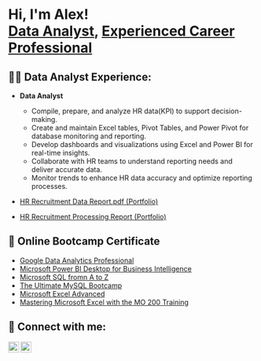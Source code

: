 <h1>Hi, I'm Alex! <br/><a href="https://github.com/alex-dataanalyst">Data Analyst</a>, <a href="https://www.linkedin.com/in/alexander-astucia-650791217/">Experienced Career Professional</a>

<h2>👨‍💻 Data Analyst Experience:</h2>

- <b>Data Analyst</b>
  - Compile, prepare, and analyze HR data(KPI) to support decision-making.
  - Create and maintain Excel tables, Pivot Tables, and Power Pivot for database monitoring and reporting.
  - Develop dashboards and visualizations using Excel and Power BI for real-time insights.
  - Collaborate with HR teams to understand reporting needs and deliver accurate data.
  - Monitor trends to enhance HR data accuracy and optimize reporting processes.

- [HR Recruitment Data Report.pdf (Portfolio)](https://github.com/alex-dataanalyst/portfolio_power-bi/blob/f577e3a2225aa0329545aa8dbd16e927263e6424/HR%20Recruitment%20Data%20Report.pdf)
- [HR Recruitment Processing Report (Portfolio)](https://github.com/alex-dataanalyst/portfolio_power-bi/blob/f577e3a2225aa0329545aa8dbd16e927263e6424/HR%20Recruitment%20Processing%20Analytics.pdf)
    

<h2>📜 Online Bootcamp Certificate </h2>

- [Google Data Analytics Professional](https://www.credly.com/badges/e108e1c3-52e7-4206-bf83-71fdd32fa6f0/linked_in_profile)
- [Microsoft Power BI Desktop for Business Intelligence](https://www.udemy.com/certificate/UC-0c32ba50-86f0-4bb8-b1a9-a7d265f24aee/)
- [Microsoft SQL fromn A to Z](https://www.udemy.com/certificate/UC-acf8ea3c-dc49-4f9f-a6a8-723e3c9bd8fb/)
- [The Ultimate MySQL Bootcamp](https://www.udemy.com/certificate/UC-d1985c01-23ff-4f5a-95a1-1c2c943147ca/)
- [Microsoft Excel Advanced](https://www.udemy.com/certificate/UC-95ea3dbb-f7cc-4b2a-9032-add4d1adf22f/)
- [Mastering Microsoft Excel with the MO 200 Training](https://drive.google.com/file/d/1rzpcezg5hZj9UAAy7o3VKEeauUd7LkqP/view?fbclid=IwAR3lLp_RFbB79pEpynFuOMRYaJu3Ryiq6g8ZPSYXFv-7J57KJXQJ8qGkJv4)

  

<h2> 🤳 Connect with me:</h2>


[<img align="left" alt="JoshMadakor | LinkedIn" width="22px" src="https://cdn.jsdelivr.net/npm/simple-icons@v3/icons/linkedin.svg" />][linkedin]
[<img align="left" alt="JoshMadakor | Instagram" width="22px" src="https://cdn.jsdelivr.net/npm/simple-icons@v3/icons/instagram.svg" />][instagram]


[linkedin]: https://www.linkedin.com/in/alexander-astucia-650791217/
[instagram]: https://www.instagram.com/lex.astucia/

<!--
**joshmadakor1/joshmadakor1** is a ✨ _special_ ✨ repository because its `README.md` (this file) appears on your GitHub profile.

Here are some ideas to get you started:

- 🔭 I’m currently working on ...
- 🌱 I’m currently learning ...
- 👯 I’m looking to collaborate on ...
- 🤔 I’m looking for help with ...
- 💬 Ask me about ...
- 📫 How to reach me: ...
- 😄 Pronouns: ...
- ⚡ Fun fact: ...
-->
